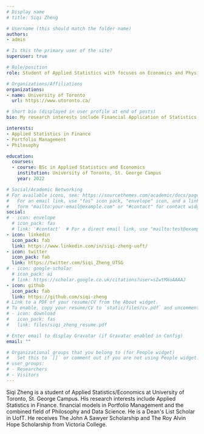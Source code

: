 ```yaml
---
# Display name
# title: Siqi Zheng

# Username (this should match the folder name)
authors:
- admin

# Is this the primary user of the site?
superuser: true

# Role/position
role: Student of Applied Statistics with focuses on Economics and Physics

# Organizations/Affiliations
organizations:
- name: University of Toronto
  url: https://www.utoronto.ca/

# Short bio (displayed in user profile at end of posts)
bio: My research interests include Financial Application of Statistics and the ethical implications of Statistics. I am also a Tarot reader.

interests:
- Applied Statistics in Finance
- Portfolio Management
- Philosophy

education:
  courses:
  - course: BSc in Applied Statistics and Economics
    institution: University of Toronto, St. George Campus
    year: 2022

# Social/Academic Networking
# For available icons, see: https://sourcethemes.com/academic/docs/page-builder/#icons
#   For an email link, use "fas" icon pack, "envelope" icon, and a link in the
#   form "mailto:your-email@example.com" or "#contact" for contact widget.
social:
# - icon: envelope
  # icon_pack: fas
  # link: '#contact'  # For a direct email link, use "mailto:test@example.org".
- icon: linkedin
  icon_pack: fab
  link: https://www.linkedin.com/in/siqi-zheng-uoft/
- icon: twitter
  icon_pack: fab
  link: https://twitter.com/Siqi_Zheng_UTSG
# - icon: google-scholar
  # icon_pack: ai
  # link: https://scholar.google.co.uk/citations?user=sIwtMXoAAAAJ
- icon: github
  icon_pack: fab
  link: https://github.com/siqi-zheng
# Link to a PDF of your resume/CV from the About widget.
# To enable, copy your resume/CV to `static/files/cv.pdf` and uncomment the lines below.
# - icon: download
#   icon_pack: fas
#   link: files/siqi_zheng_resume.pdf

# Enter email to display Gravatar (if Gravatar enabled in Config)
email: ""

# Organizational groups that you belong to (for People widget)
#   Set this to `[]` or comment out if you are not using People widget.
# user_groups:
# - Researchers
# - Visitors
---
```


Siqi Zheng is a student of Applied Statistics/Economics at University of Toronto, St. George Campus. His research interests include Applied Statistics in Finance. financial models in Portfolio Management and the combined field of Philosophy and Data Science. He is a Dean's List Scholar in UofT. He receives The John A Sawyer Scholarship and The Roy Alvin Hope Scholarship from Victoria College.


